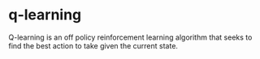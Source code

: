 # q-learning
Q-learning is an off policy reinforcement learning algorithm that seeks to find the best action to take given the current state.
